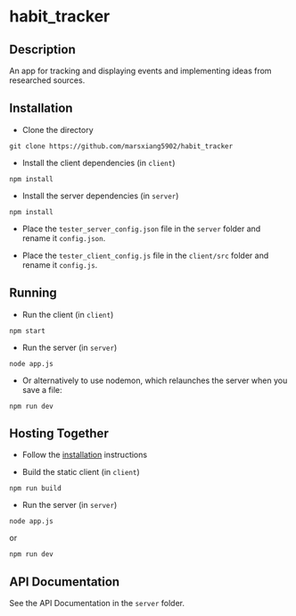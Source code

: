 # habit_tracker

## Description

An app for tracking and displaying events and implementing ideas from researched sources.

## Installation

* Clone the directory

```
git clone https://github.com/marsxiang5902/habit_tracker
```

* Install the client dependencies (in `client`)

```
npm install
```

* Install the server dependencies (in `server`)

```
npm install
```

* Place the `tester_server_config.json` file in the `server` folder and rename it `config.json`.

* Place the `tester_client_config.js` file in the `client/src` folder and rename it `config.js`.


## Running

* Run the client (in `client`)
```
npm start
```

* Run the server (in `server`)
```
node app.js
```
  * Or alternatively to use nodemon, which relaunches the server when you save a file:
```
npm run dev
```

## Hosting Together

* Follow the [installation](#installation) instructions

* Build the static client (in `client`)
```
npm run build
```

* Run the server (in `server`)
```
node app.js
```
or
```
npm run dev
```

## API Documentation

See the API Documentation in the `server` folder.